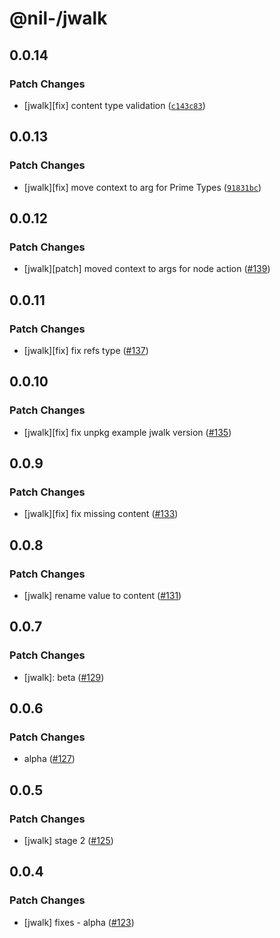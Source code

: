 # @nil-/jwalk

## 0.0.14

### Patch Changes

-   [jwalk][fix] content type validation ([`c143c83`](https://github.com/njaldea/mono/commit/c143c83460941f776f1970b3db0476863001f1a7))

## 0.0.13

### Patch Changes

-   [jwalk][fix] move context to arg for Prime Types ([`91831bc`](https://github.com/njaldea/mono/commit/91831bc046bbd269890a967d4ec744202ea38f4f))

## 0.0.12

### Patch Changes

-   [jwalk][patch] moved context to args for node action ([#139](https://github.com/njaldea/mono/pull/139))

## 0.0.11

### Patch Changes

-   [jwalk][fix] fix refs type ([#137](https://github.com/njaldea/mono/pull/137))

## 0.0.10

### Patch Changes

-   [jwalk][fix] fix unpkg example jwalk version ([#135](https://github.com/njaldea/mono/pull/135))

## 0.0.9

### Patch Changes

-   [jwalk][fix] fix missing content ([#133](https://github.com/njaldea/mono/pull/133))

## 0.0.8

### Patch Changes

-   [jwalk] rename value to content ([#131](https://github.com/njaldea/mono/pull/131))

## 0.0.7

### Patch Changes

-   [jwalk]: beta ([#129](https://github.com/njaldea/mono/pull/129))

## 0.0.6

### Patch Changes

-   alpha ([#127](https://github.com/njaldea/mono/pull/127))

## 0.0.5

### Patch Changes

-   [jwalk] stage 2 ([#125](https://github.com/njaldea/mono/pull/125))

## 0.0.4

### Patch Changes

-   [jwalk] fixes - alpha ([#123](https://github.com/njaldea/mono/pull/123))
